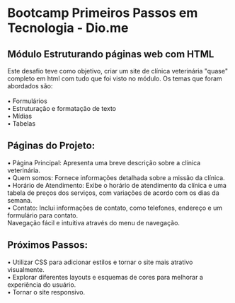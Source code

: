 #  Bootcamp Primeiros Passos em Tecnologia - Dio.me
Módulo Estruturando páginas web com HTML
---------------------------------------------------------

Este desafio teve como objetivo, criar um site de clínica veterinária "quase" completo em html com tudo que foi visto no módulo. Os temas que foram abordados são:<br><br>
• Formulários <br>
• Estruturação e formatação de texto <br>
• Mídias <br>
• Tabelas <br>

## Páginas do Projeto:<br>
• Página Principal: Apresenta uma breve descrição sobre a clínica veterinária.<br>
• Quem somos: Fornece informações detalhada sobre a missão da clínica.<br>
• Horário de Atendimento: Exibe o horário de atendimento da clínica e uma tabela de preços dos serviços, com variações de acordo com os dias da semana.<br>
• Contato: Inclui informações de contato, como telefones, endereço e um formulário para contato.<br>
 Navegação fácil e intuitiva através do menu de navegação.<br>


## Próximos Passos:<br>
• Utilizar CSS para adicionar estilos e tornar o site mais atrativo visualmente.<br>
• Explorar diferentes layouts e esquemas de cores para melhorar a experiência do usuário.<br>
• Tornar o site responsivo.<br>
